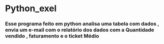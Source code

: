 # Python_exel
<h3>Esse programa feito em python analisa uma tabela com  dados , envia um e-mail com o relatório dos dados  com a Quantidade vendido , faturamento e o ticket Médio </h3> 
